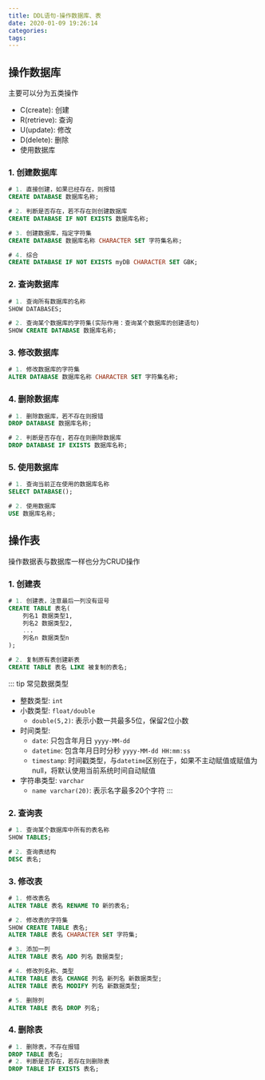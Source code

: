 ```yaml
---
title: DDL语句-操作数据库、表
date: 2020-01-09 19:26:14
categories: 
tags:
---
```

## 操作数据库
主要可以分为五类操作
- C(create): 创建
- R(retrieve): 查询
- U(update): 修改
- D(delete): 删除
- 使用数据库

### 1. 创建数据库
```sql
# 1. 直接创建，如果已经存在，则报错
CREATE DATABASE 数据库名称;

# 2. 判断是否存在，若不存在则创建数据库
CREATE DATABASE IF NOT EXISTS 数据库名称;

# 3. 创建数据库，指定字符集
CREATE DATABASE 数据库名称 CHARACTER SET 字符集名称;

# 4. 综合
CREATE DATABASE IF NOT EXISTS myDB CHARACTER SET GBK;
```

### 2. 查询数据库
```sql
# 1. 查询所有数据库的名称
SHOW DATABASES;

# 2. 查询某个数据库的字符集(实际作用：查询某个数据库的创建语句)
SHOW CREATE DATABASE 数据库名称;
```

### 3. 修改数据库
```sql
# 1. 修改数据库的字符集
ALTER DATABASE 数据库名称 CHARACTER SET 字符集名称;
```

### 4. 删除数据库
```sql
# 1. 删除数据库，若不存在则报错
DROP DATABASE 数据库名称;

# 2. 判断是否存在，若存在则删除数据库
DROP DATABASE IF EXISTS 数据库名称;
```

### 5. 使用数据库
```sql
# 1. 查询当前正在使用的数据库名称
SELECT DATABASE();

# 2. 使用数据库
USE 数据库名称;
```

## 操作表
操作数据表与数据库一样也分为CRUD操作

### 1. 创建表
```sql
# 1. 创建表，注意最后一列没有逗号
CREATE TABLE 表名(
    列名1 数据类型1,
    列名2 数据类型2,
    ...
    列名n 数据类型n 
);

# 2. 复制原有表创建新表
CREATE TABLE 表名 LIKE 被复制的表名;
```

::: tip 常见数据类型
- 整数类型: `int`
- 小数类型: `float/double`
    + `double(5,2)`: 表示小数一共最多5位，保留2位小数
- 时间类型: 
    + `date`: 只包含年月日 `yyyy-MM-dd` 
    + `datetime`: 包含年月日时分秒 `yyyy-MM-dd HH:mm:ss`
    + `timestamp`: 时间戳类型，与`datetime`区别在于，如果不主动赋值或赋值为null，将默认使用当前系统时间自动赋值
- 字符串类型: `varchar`
    + `name varchar(20)`: 表示名字最多20个字符
:::

### 2. 查询表
```sql
# 1. 查询某个数据库中所有的表名称
SHOW TABLES;

# 2. 查询表结构
DESC 表名;
```

### 3. 修改表
```sql
# 1. 修改表名
ALTER TABLE 表名 RENAME TO 新的表名;

# 2. 修改表的字符集
SHOW CREATE TABLE 表名;
ALTER TABLE 表名 CHARACTER SET 字符集;

# 3. 添加一列
ALTER TABLE 表名 ADD 列名 数据类型;

# 4. 修改列名称、类型
ALTER TABLE 表名 CHANGE 列名 新列名 新数据类型;
ALTER TABLE 表名 MODIFY 列名 新数据类型;

# 5. 删除列
ALTER TABLE 表名 DROP 列名;
```


### 4. 删除表
```sql
# 1. 删除表，不存在报错
DROP TABLE 表名;
# 2. 判断是否存在，若存在则删除表
DROP TABLE IF EXISTS 表名;
```
